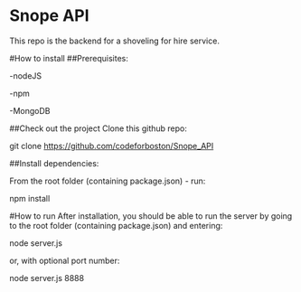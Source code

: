 # Snope API
This repo is the backend for a shoveling for hire service. 

#How to install
##Prerequisites:

-nodeJS

-npm

-MongoDB

##Check out the project
Clone this github repo:

git clone https://github.com/codeforboston/Snope_API

##Install dependencies:

From the root folder (containing package.json) - run:

npm install

#How to run
After installation, you should be able to run the server by going to the root folder (containing package.json) and entering:

node server.js

or, with optional port number:

node server.js 8888
